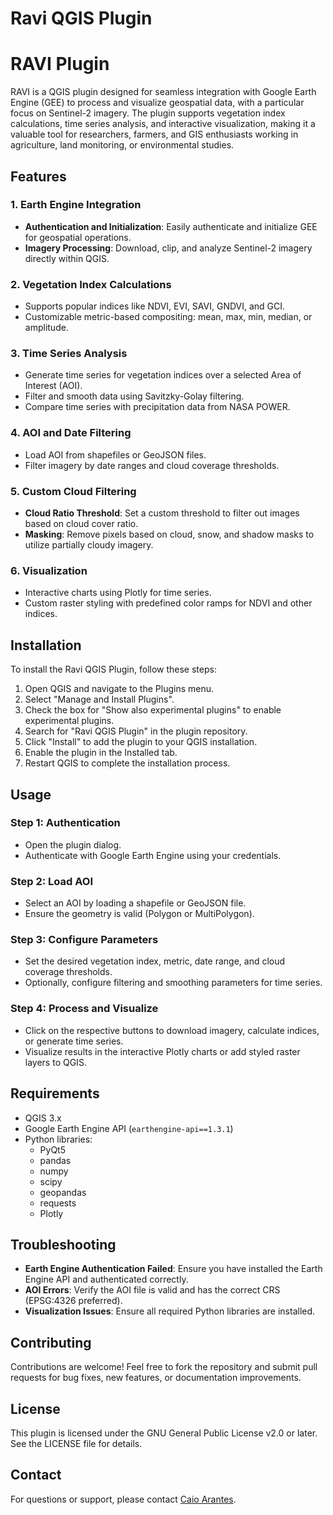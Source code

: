 # Ravi QGIS Plugin

# RAVI Plugin

RAVI is a QGIS plugin designed for seamless integration with Google Earth Engine (GEE) to process and visualize geospatial data, with a particular focus on Sentinel-2 imagery. The plugin supports vegetation index calculations, time series analysis, and interactive visualization, making it a valuable tool for researchers, farmers, and GIS enthusiasts working in agriculture, land monitoring, or environmental studies.

## Features

### 1. Earth Engine Integration
- **Authentication and Initialization**: Easily authenticate and initialize GEE for geospatial operations.
- **Imagery Processing**: Download, clip, and analyze Sentinel-2 imagery directly within QGIS.


### 2. Vegetation Index Calculations
- Supports popular indices like NDVI, EVI, SAVI, GNDVI, and GCI.
- Customizable metric-based compositing: mean, max, min, median, or amplitude.

### 3. Time Series Analysis
- Generate time series for vegetation indices over a selected Area of Interest (AOI).
- Filter and smooth data using Savitzky-Golay filtering.
- Compare time series with precipitation data from NASA POWER.

### 4. AOI and Date Filtering
- Load AOI from shapefiles or GeoJSON files.
- Filter imagery by date ranges and cloud coverage thresholds.

### 5. Custom Cloud Filtering
- **Cloud Ratio Threshold**: Set a custom threshold to filter out images based on cloud cover ratio.
- **Masking**: Remove pixels based on cloud, snow, and shadow masks to utilize partially cloudy imagery.

### 6. Visualization
- Interactive charts using Plotly for time series.
- Custom raster styling with predefined color ramps for NDVI and other indices.


## Installation

To install the Ravi QGIS Plugin, follow these steps:

1. Open QGIS and navigate to the Plugins menu.
2. Select "Manage and Install Plugins".
3. Check the box for "Show also experimental plugins" to enable experimental plugins.
4. Search for "Ravi QGIS Plugin" in the plugin repository.
5. Click "Install" to add the plugin to your QGIS installation.
6. Enable the plugin in the Installed tab.
7. Restart QGIS to complete the installation process.


## Usage

### Step 1: Authentication
- Open the plugin dialog.
- Authenticate with Google Earth Engine using your credentials.

### Step 2: Load AOI
- Select an AOI by loading a shapefile or GeoJSON file.
- Ensure the geometry is valid (Polygon or MultiPolygon).

### Step 3: Configure Parameters
- Set the desired vegetation index, metric, date range, and cloud coverage thresholds.
- Optionally, configure filtering and smoothing parameters for time series.

### Step 4: Process and Visualize
- Click on the respective buttons to download imagery, calculate indices, or generate time series.
- Visualize results in the interactive Plotly charts or add styled raster layers to QGIS.

## Requirements

- QGIS 3.x
- Google Earth Engine API (`earthengine-api==1.3.1`)
- Python libraries:
  - PyQt5
  - pandas
  - numpy
  - scipy
  - geopandas
  - requests
  - Plotly

## Troubleshooting

- **Earth Engine Authentication Failed**: Ensure you have installed the Earth Engine API and authenticated correctly.
- **AOI Errors**: Verify the AOI file is valid and has the correct CRS (EPSG:4326 preferred).
- **Visualization Issues**: Ensure all required Python libraries are installed.

## Contributing

Contributions are welcome! Feel free to fork the repository and submit pull requests for bug fixes, new features, or documentation improvements.

## License

This plugin is licensed under the GNU General Public License v2.0 or later. See the LICENSE file for details.

## Contact

For questions or support, please contact [Caio Arantes](mailto:github.com/caioarantes).